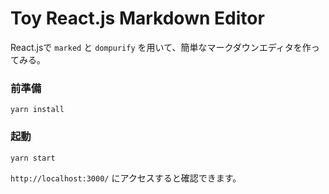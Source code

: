 # Toy React.js Markdown Editor

React.jsで `marked` と `dompurify` を用いて、簡単なマークダウンエディタを作ってみる。

### 前準備

```shell
yarn install
```

### 起動

```shell
yarn start
```

`http://localhost:3000/` にアクセスすると確認できます。
